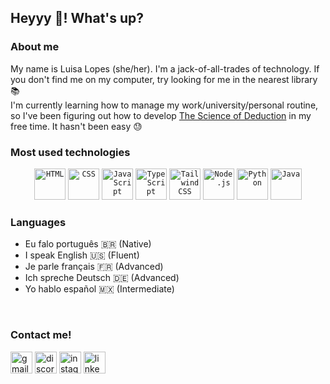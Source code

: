 <h2 align="left">Heyyy 👋! What's up?</h2>

### About me
My name is Luisa Lopes (she/her). I'm a jack-of-all-trades of technology. If you don't find me on my computer, try looking for me in the nearest library 📚<br>
I'm currently learning how to manage my work/university/personal routine, so I've been figuring out how to develop [The Science of Deduction](https://github.com/herlocksholmes1888/The-Science-of-Deduction) in my free time. It hasn't been easy 😓

### Most used technologies
<div align="center">
	<code><img width="50" src="https://user-images.githubusercontent.com/25181517/192158954-f88b5814-d510-4564-b285-dff7d6400dad.png" alt="HTML" title="HTML"/></code>
	<code><img width="50" src="https://user-images.githubusercontent.com/25181517/183898674-75a4a1b1-f960-4ea9-abcb-637170a00a75.png" alt="CSS" title="CSS"/></code>
	<code><img width="50" src="https://user-images.githubusercontent.com/25181517/117447155-6a868a00-af3d-11eb-9cfe-245df15c9f3f.png" alt="JavaScript" title="JavaScript"/></code>
	<code><img width="50" src="https://user-images.githubusercontent.com/25181517/183890598-19a0ac2d-e88a-4005-a8df-1ee36782fde1.png" alt="TypeScript" title="TypeScript"/></code>
	<code><img width="50" src="https://user-images.githubusercontent.com/25181517/202896760-337261ed-ee92-4979-84c4-d4b829c7355d.png" alt="Tailwind CSS" title="Tailwind CSS"/></code>
	<code><img width="50" src="https://user-images.githubusercontent.com/25181517/183568594-85e280a7-0d7e-4d1a-9028-c8c2209e073c.png" alt="Node.js" title="Node.js"/></code>
	<code><img width="50" src="https://user-images.githubusercontent.com/25181517/183423507-c056a6f9-1ba8-4312-a350-19bcbc5a8697.png" alt="Python" title="Python"/></code>
	<code><img width="50" src="https://user-images.githubusercontent.com/25181517/117201156-9a724800-adec-11eb-9a9d-3cd0f67da4bc.png" alt="Java" title="Java"/></code>
</div>

### Languages
  * Eu falo português 🇧🇷 (Native)
  * I speak English 🇺🇸 (Fluent)
  * Je parle français 🇫🇷 (Advanced)
  * Ich spreche Deutsch 🇩🇪 (Advanced)
  * Yo hablo español 🇲🇽 (Intermediate)

<br>

### Contact me!
<div align="left">
  <a href="mailto:luisafrugoli11@gmail.com"><img src="https://img.shields.io/static/v1?message=Gmail&logo=gmail&label=&color=D14836&logoColor=white&labelColor=&style=for-the-badge" height="35" alt="gmail logo"  /></a>
  <a href="https://discord.com/users/476894968888295474"><img src="https://img.shields.io/static/v1?message=Discord&logo=discord&label=&color=7289DA&logoColor=white&labelColor=&style=for-the-badge" height="35" alt="discord logo"  /></a>
  <a href="https://www.instagram.com/herlocksholmes1889/?locale=es_LA&hl=en"><img src="https://img.shields.io/static/v1?message=Instagram&logo=instagram&label=&color=E1306C&logoColor=white&labelColor=&style=for-the-badge" height="35" alt="instagram logo"  /></a>
  <a href="https://br.linkedin.com/in/luisa-frugoli-valente-lopes-b5b533231"><img src="https://img.shields.io/static/v1?message=LinkedIn&logo=linkedin&label=&color=0077B5&logoColor=white&labelColor=&style=for-the-badge" height="35" alt="linkedin logo"  /></a>
</div>
